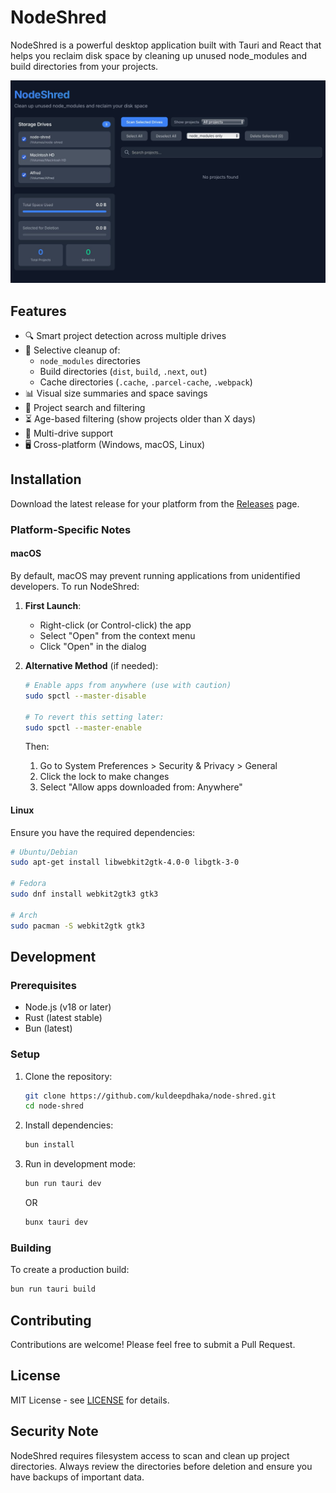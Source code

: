 # NodeShred

NodeShred is a powerful desktop application built with Tauri and React that helps you reclaim disk space by cleaning up unused node_modules and build directories from your projects.

![NodeShred Screenshot](./public/screenshot.png)

## Features

- 🔍 Smart project detection across multiple drives
- 🧹 Selective cleanup of:
  - `node_modules` directories
  - Build directories (`dist`, `build`, `.next`, `out`)
  - Cache directories (`.cache`, `.parcel-cache`, `.webpack`)
- 📊 Visual size summaries and space savings
- 🔎 Project search and filtering
- ⏳ Age-based filtering (show projects older than X days)
- 💾 Multi-drive support
- 🖥️ Cross-platform (Windows, macOS, Linux)

## Installation

Download the latest release for your platform from the [Releases](https://github.com/kuldeepdhaka/node-shred/releases) page.

### Platform-Specific Notes

#### macOS

By default, macOS may prevent running applications from unidentified developers. To run NodeShred:

1. **First Launch**:
   - Right-click (or Control-click) the app
   - Select "Open" from the context menu
   - Click "Open" in the dialog

2. **Alternative Method** (if needed):
   ```bash
   # Enable apps from anywhere (use with caution)
   sudo spctl --master-disable
   
   # To revert this setting later:
   sudo spctl --master-enable
   ```

   Then:
   1. Go to System Preferences > Security & Privacy > General
   2. Click the lock to make changes
   3. Select "Allow apps downloaded from: Anywhere"

#### Linux

Ensure you have the required dependencies:
```bash
# Ubuntu/Debian
sudo apt-get install libwebkit2gtk-4.0-0 libgtk-3-0

# Fedora
sudo dnf install webkit2gtk3 gtk3

# Arch
sudo pacman -S webkit2gtk gtk3
```

## Development

### Prerequisites

- Node.js (v18 or later)
- Rust (latest stable)
- Bun (latest)

### Setup

1. Clone the repository:
   ```bash
   git clone https://github.com/kuldeepdhaka/node-shred.git
   cd node-shred
   ```

2. Install dependencies:
   ```bash
   bun install
   ```

3. Run in development mode:
   ```bash
   bun run tauri dev
   ```
   OR
   ```bash
   bunx tauri dev
   ```

### Building

To create a production build:
```bash
bun run tauri build
```

## Contributing

Contributions are welcome! Please feel free to submit a Pull Request.

## License

MIT License - see [LICENSE](LICENSE) for details.

## Security Note

NodeShred requires filesystem access to scan and clean up project directories. Always review the directories before deletion and ensure you have backups of important data.
